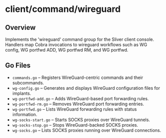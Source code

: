 # client/command/wireguard

## Overview

Implements the 'wireguard' command group for the Sliver client console. Handlers map Cobra invocations to wireguard workflows such as WG config, WG portfwd ADD, WG portfwd RM, and WG portfwd.

## Go Files

- `commands.go` – Registers WireGuard-centric commands and their subcommands.
- `wg-config.go` – Generates and displays WireGuard configuration files for implants.
- `wg-portfwd-add.go` – Adds WireGuard-based port forwarding rules.
- `wg-portfwd-rm.go` – Removes WireGuard port forwarding entries.
- `wg-portfwd.go` – Lists WireGuard forwarding rules with status information.
- `wg-socks-start.go` – Starts SOCKS proxies over WireGuard tunnels.
- `wg-socks-stop.go` – Stops WireGuard-backed SOCKS proxies.
- `wg-socks.go` – Lists SOCKS proxies running over WireGuard connections.
